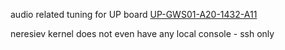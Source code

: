 audio related tuning for UP board  [UP-GWS01-A20-1432-A11](https://www.mouser.sk/ProductDetail/AAEON-UP/UP-GWS01-A20-1432-A11?qs=sGAEpiMZZMv0NwlthflBi5gjgar2Kmx4s6XR5W%252BBCeg%3D)

neresiev kernel does not even have any local console - ssh only
